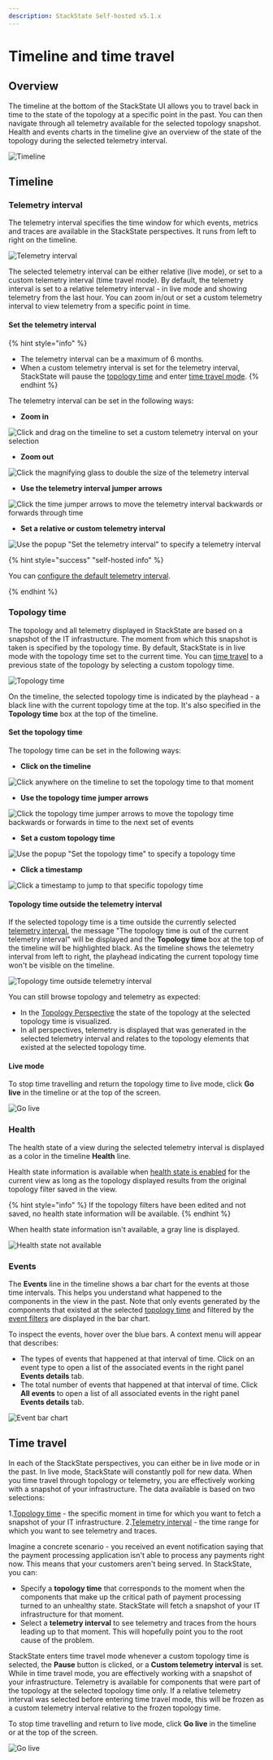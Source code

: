 ```yaml
---
description: StackState Self-hosted v5.1.x 
---
```


# Timeline and time travel

## Overview

The timeline at the bottom of the StackState UI allows you to travel back in time to the state of the topology at a specific point in the past. You can then navigate through all telemetry available for the selected topology snapshot. Health and events charts in the timeline give an overview of the state of the topology during the selected telemetry interval.

![Timeline](../../.gitbook/assets/v51_timeline.png)

## Timeline

### Telemetry interval

The telemetry interval specifies the time window for which events, metrics and traces are available in the StackState perspectives. It runs from left to right on the timeline.

![Telemetry interval](../../.gitbook/assets/v51_telemetry_interval.png)

The selected telemetry interval can be either relative \(live mode\), or set to a custom telemetry interval \(time travel mode\). By default, the telemetry interval is set to a relative telemetry interval - in live mode and showing telemetry from the last hour. You can zoom in/out or set a custom telemetry interval to view telemetry from a specific point in time.

#### Set the telemetry interval

{% hint style="info" %}
* The telemetry interval can be a maximum of 6 months. 
* When a custom telemetry interval is set for the telemetry interval, StackState will pause the [topology time](timeline-time-travel.md#topology-time) and enter [time travel mode](timeline-time-travel.md#time-travel).
{% endhint %}

The telemetry interval can be set in the following ways:

* **Zoom in**

![Click and drag on the timeline to set a custom telemetry interval on your selection](../../.gitbook/assets/v51_timeline_click_drag.png)

* **Zoom out**

![Click the magnifying glass to double the size of the telemetry interval](../../.gitbook/assets/v51_telemetry_interval_zoom_out.png)

* **Use the telemetry interval jumper arrows**

![Click the time jumper arrows to move the telemetry interval backwards or forwards through time](../../.gitbook/assets/v51_telemetry_interval_jumper.png)

* **Set a relative or custom telemetry interval**

![Use the popup "Set the telemetry interval" to specify a telemetry interval](../../.gitbook/assets/v51_timeline_telemetry_interval.png)

{% hint style="success" "self-hosted info" %}

You can [configure the default telemetry interval](/configure/telemetry/custom_telemetry_interval.md).

{% endhint %}

### Topology time

The topology and all telemetry displayed in StackState are based on a snapshot of the IT infrastructure. The moment from which this snapshot is taken is specified by the topology time. By default, StackState is in live mode with the topology time set to the current time. You can [time travel](timeline-time-travel.md#time-travel) to a previous state of the topology by selecting a custom topology time.

![Topology time](../../.gitbook/assets/v51_topology_time.png)

On the timeline, the selected topology time is indicated by the playhead - a black line with the current topology time at the top. It's also specified in the **Topology time** box at the top of the timeline.

#### Set the topology time

The topology time can be set in the following ways:

* **Click on the timeline**

![Click anywhere on the timeline to set the topology time to that moment](../../.gitbook/assets/v51_topology_time_timeline.png)

* **Use the topology time jumper arrows**

![Click the topology time jumper arrows to move the topology time backwards or forwards in time to the next set of events](../../.gitbook/assets/v51_topology_time_jumper.png)

* **Set a custom topology time**

![Use the popup "Set the topology time" to specify a topology time](../../.gitbook/assets/v51_topology_time_popup.png)

* **Click a timestamp**

![Click a timestamp to jump to that specific topology time](../../.gitbook/assets/v51_topology_time_timestamp.png)

#### Topology time outside the telemetry interval

If the selected topology time is a time outside the currently selected [telemetry interval](timeline-time-travel.md#telemetry-interval), the message "The topology time is out of the current telemetry interval" will be displayed and the **Topology time** box at the top of the timeline will be highlighted black. As the timeline shows the telemetry interval from left to right, the playhead indicating the current topology time won't be visible on the timeline.

![Topology time outside telemetry interval](/.gitbook/assets/v51_topology_time_outside_telemetry_interval.png)

You can still browse topology and telemetry as expected:

- In the [Topology Perspective](/use/stackstate-ui/perspectives/topology-perspective.md) the state of the topology at the selected topology time is visualized.
- In all perspectives, telemetry is displayed that was generated in the selected telemetry interval and relates to the topology elements that existed at the selected topology time.

#### Live mode 

To stop time travelling and return the topology time to live mode, click **Go live** in the timeline or at the top of the screen.

![Go live](../../.gitbook/assets/v51_timeline_go_live.png)

### Health

The health state of a view during the selected telemetry interval is displayed as a color in the timeline **Health** line.

Health state information is available when [health state is enabled](views/configure-view-health.md) for the current view as long as the topology displayed results from the original topology filter saved in the view.

{% hint style="info" %}
If the topology filters have been edited and not saved, no health state information will be available.
{% endhint %}

When health state information isn't available, a gray line is displayed.

![Health state not available](../../.gitbook/assets/v51_timeline_no_health_state.png)

### Events

The **Events** line in the timeline shows a bar chart for the events at those time intervals. This helps you understand what happened to the components in the view in the past. Note that only events generated by the components that existed at the selected [topology time](timeline-time-travel.md#topology-time) and filtered by the [event filters](filters.md#filter-events) are displayed in the bar chart.

To inspect the events, hover over the blue bars. A context menu will appear that describes:

* The types of events that happened at that interval of time. Click on an event type to open a list of the associated events in the right panel **Events details** tab.
* The total number of events that happened at that interval of time. Click **All events** to open a list of all associated events in the right panel **Events details** tab.

![Event bar chart](../../.gitbook/assets/v52_timeline_event_barchart.png)

## Time travel

In each of the StackState perspectives, you can either be in live mode or in the past. In live mode, StackState will constantly poll for new data. When you time travel through topology or telemetry, you are effectively working with a snapshot of your infrastructure. The data available is based on two selections:

1.[Topology time](timeline-time-travel.md#topology-time) - the specific moment in time for which you want to fetch a snapshot of your IT infrastructure.
2.[Telemetry interval](timeline-time-travel.md#telemetry-interval) - the time range for which you want to see telemetry and traces.

Imagine a concrete scenario - you received an event notification saying that the payment processing application isn't able to process any payments right now. This means that your customers aren't being served. In StackState, you can:
* Specify a **topology time** that corresponds to the moment when the components that make up the critical path of payment processing turned to an unhealthy state. StackState will fetch a snapshot of your IT infrastructure for that moment.
* Select a **telemetry interval** to see telemetry and traces from the hours leading up to that moment. This will hopefully point you to the root cause of the problem.

StackState enters time travel mode whenever a custom topology time is selected, the **Pause** button is clicked, or a **Custom telemetry interval** is set. While in time travel mode, you are effectively working with a snapshot of your infrastructure. Telemetry is available for components that were part of the topology at the selected topology time only. If a relative telemetry interval was selected before entering time travel mode, this will be frozen as a custom telemetry interval relative to the frozen topology time.

To stop time travelling and return to live mode, click **Go live** in the timeline or at the top of the screen.

![Go live](../../.gitbook/assets/v51_timeline_go_live.png)

